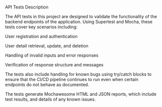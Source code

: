 API Tests Description

The API tests in this project are designed to validate the functionality of the backend endpoints of the application. Using Supertest and Mocha, these tests cover key scenarios including:

User registration and authentication

User detail retrieval, update, and deletion

Handling of invalid inputs and error responses

Verification of response structure and messages

The tests also include handling for known bugs using try/catch blocks to ensure that the CI/CD pipeline continues to run even when certain endpoints do not behave as documented.

The tests generate Mochawesome HTML and JSON reports, which include test results, and details of any known issues.